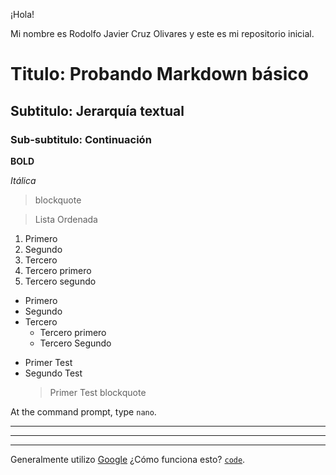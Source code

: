 ¡Hola!

Mi nombre es Rodolfo Javier Cruz Olivares y este es mi repositorio inicial.

# Titulo: Probando Markdown básico

## Subtitulo: Jerarquía textual

### Sub-subtitulo:  Continuación

**BOLD**

*Itálica*

> blockquote

> Lista Ordenada 

1. Primero
2. Segundo
3. Tercero
  1. Tercero primero
  2. Tercero segundo

- Primero
- Segundo
- Tercero
  - Tercero primero
  - Tercero Segundo

* Primer Test
* Segundo Test
  > Primer Test blockquote

At the command prompt, type <code>nano</code>.

***

---

___
  
Generalmente utilizo [Google](www.google.com "para utilizar mis busquedas")
¿Cómo funciona esto? [`code`](#nana).
